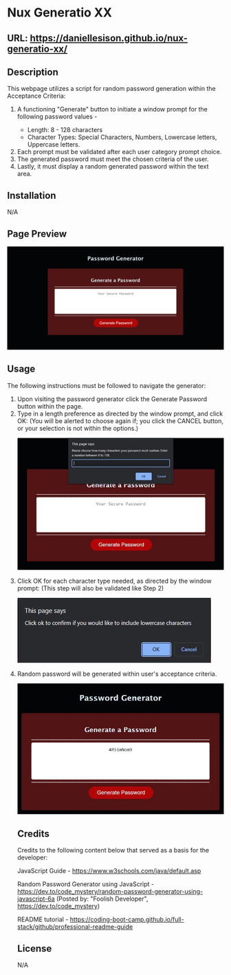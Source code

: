 # Nux Generatio XX

## URL: https://daniellesison.github.io/nux-generatio-xx/

## Description

This webpage utilizes a script for random password generation within the Acceptance Criteria:

<ol>
    <li>A functioning "Generate" button to initiate a window prompt for the following password values - </li>
        <ul>
        <li>Length: 8 - 128 characters</li>
        <li>Character Types: Special Characters, Numbers, Lowercase letters, Uppercase letters.</li>
        </ul>
    <li>Each prompt must be validated after each user category prompt choice.</li>    
    <li>The generated password must meet the chosen criteria of the user.</li>
    <li>Lastly, it must display a random generated password within the text area.</li>    
</ol>

## Installation

N/A

## Page Preview

![Webpage screenshot](./assets/images/screenshot-initial.png)

## Usage

The following instructions must be followed to navigate the generator:

<ol>
<li>Upon visiting the password generator click the Generate Password button within the page. </li>

<li>Type in a length preference as directed by the window prompt, and click OK: (You will be alerted to choose again if; you click the CANCEL button, or your selection is not within the options.)

![Length Window Prompt](./assets/images/LengthPrompt.JPG)</li>

<li>Click OK for each character type needed, as directed by the window prompt: (This step will also be validated like Step 2) </li>

![Character Type Window one](./assets/images/CharacterPrompt.JPG)

<li>Random password will be generated within user's acceptance criteria.

![Password Sample](./assets/images/PasswordSample.JPG)

## Credits

Credits to the following content below that served as a basis for the developer:

JavaScript Guide - https://www.w3schools.com/java/default.asp

Random Password Generator using JavaScript - https://dev.to/code_mystery/random-password-generator-using-javascript-6a (Posted by: "Foolish Developer", https://dev.to/code_mystery)


README tutorial - https://coding-boot-camp.github.io/full-stack/github/professional-readme-guide


## License

N/A
